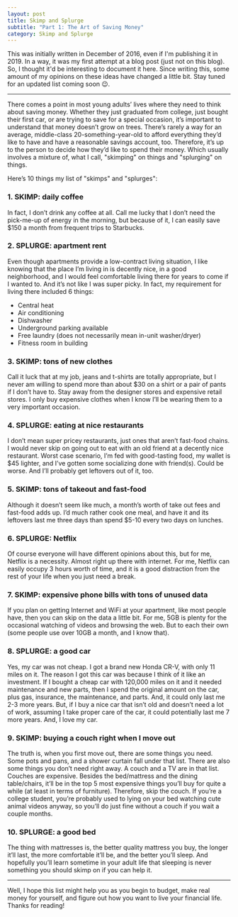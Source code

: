 ```yaml
---
layout: post
title: Skimp and Splurge
subtitle: "Part 1: The Art of Saving Money"
category: Skimp and Splurge
---
```


This was initially written in December of 2016, even if I'm publishing it in 2019. In a way, it was my first attempt at a blog post (just not on this blog). So, I thought it'd be interesting to document it here. Since writing this, some amount of my opinions on these ideas have changed a little bit. Stay tuned for an updated list coming soon 😉.

---

There comes a point in most young adults’ lives where they need to think about saving money. Whether they just graduated from college, just bought their first car, or are trying to save for a special occasion, it’s important to understand that money doesn’t grow on trees. There’s rarely a way for an average, middle-class 20-something-year-old to afford everything they’d like to have and have a reasonable savings account, too. Therefore, it’s up to the person to decide how they’d like to spend their money. Which usually involves a mixture of, what I call, "skimping" on things and "splurging" on things.

Here’s 10 things my list of "skimps" and "splurges":

### 1. SKIMP: daily coffee

In fact, I don’t drink any coffee at all. Call me lucky that I don’t need the pick-me-up of energy in the morning, but because of it, I can easily save $150 a month from frequent trips to Starbucks.

### 2. SPLURGE: apartment rent

Even though apartments provide a low-contract living situation, I like knowing that the place I’m living in is decently nice, in a good neighborhood, and I would feel comfortable living there for years to come if I wanted to. And it’s not like I was super picky. In fact, my requirement for living there included 6 things:
* Central heat
* Air conditioning
* Dishwasher
* Underground parking available
* Free laundry (does not necessarily mean in-unit washer/dryer)
* Fitness room in building

### 3. SKIMP: tons of new clothes

Call it luck that at my job, jeans and t-shirts are totally appropriate, but I never am willing to spend more than about $30 on a shirt or a pair of pants if I don’t have to. Stay away from the designer stores and expensive retail stores. I only buy expensive clothes when I know I’ll be wearing them to a very important occasion.

### 4. SPLURGE: eating at nice restaurants

I don’t mean super pricey restaurants, just ones that aren’t fast-food chains. I would never skip on going out to eat with an old friend at a decently nice restaurant. Worst case scenario, I’m fed with good-tasting food, my wallet is $45 lighter, and I’ve gotten some socializing done with friend(s). Could be worse. And I’ll probably get leftovers out of it, too.

### 5. SKIMP: tons of takeout and fast-food

Although it doesn’t seem like much, a month’s worth of take out fees and fast-food adds up. I’d much rather cook one meal, and have it and its leftovers last me three days than spend $5-10 every two days on lunches.

### 6. SPLURGE: Netflix

Of course everyone will have different opinions about this, but for me, Netflix is a necessity. Almost right up there with internet. For me, Netflix can easily occupy 3 hours worth of time, and it is a good distraction from the rest of your life when you just need a break.

### 7. SKIMP: expensive phone bills with tons of unused data

If you plan on getting Internet and WiFi at your apartment, like most people have, then you can skip on the data a little bit. For me, 5GB is plenty for the occasional watching of videos and browsing the web. But to each their own (some people use over 10GB a month, and I know that).

### 8. SPLURGE: a good car

Yes, my car was not cheap. I got a brand new Honda CR-V, with only 11 miles on it. The reason I got this car was because I think of it like an investment. If I bought a cheap car with 120,000 miles on it and it needed maintenance and new parts, then I spend the original amount on the car, plus gas, insurance, the maintenance, and parts. And, it could only last me 2-3 more years. But, if I buy a nice car that isn’t old and doesn’t need a lot of work, assuming I take proper care of the car, it could potentially last me 7 more years. And, I love my car.

### 9. SKIMP: buying a couch right when I move out

The truth is, when you first move out, there are some things you need. Some pots and pans, and a shower curtain fall under that list. There are also some things you don’t need right away. A couch and a TV are in that list. Couches are expensive. Besides the bed/mattress and the dining table/chairs, it’ll be in the top 5 most expensive things you’ll buy for quite a while (at least in terms of furniture). Therefore, skip the couch. If you’re a college student, you’re probably used to lying on your bed watching cute animal videos anyway, so you’ll do just fine without a couch if you wait a couple months.

### 10. SPLURGE: a good bed

The thing with mattresses is, the better quality mattress you buy, the longer it’ll last, the more comfortable it’ll be, and the better you’ll sleep. And hopefully you’ll learn sometime in your adult life that sleeping is never something you should skimp on if you can help it.

---

Well, I hope this list might help you as you begin to budget, make real money  for yourself, and figure out how you want to live your financial life. Thanks for reading!
